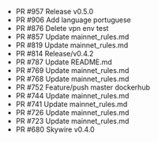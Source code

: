 - PR #957 Release v0.5.0
- PR #906 Add language portuguese
- PR #876 Delete vpn env test
- PR #857 Update mainnet_rules.md
- PR #819 Update mainnet_rules.md
- PR #814 Release/v0.4.2
- PR #787 Update README.md
- PR #769 Update mainnet_rules.md
- PR #768 Update mainnet_rules.md
- PR #752 Feature/push master dockerhub
- PR #744 Update mainnet_rules.md
- PR #741 Update mainnet_rules.md
- PR #726 Update mainnet_rules.md
- PR #723 Update mainnet_rules.md
- PR #680 Skywire v0.4.0
